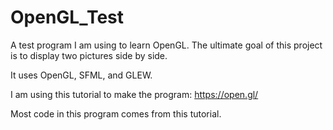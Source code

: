 # OpenGL_Test
A test program I am using to learn OpenGL.
The ultimate goal of this project is to display two pictures side by side.

It uses OpenGL, SFML, and GLEW.

I am using this tutorial to make the program:
https://open.gl/

Most code in this program comes from this tutorial.
